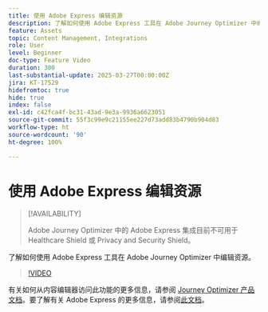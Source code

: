 ```yaml
---
title: 使用 Adobe Express 编辑资源
description: 了解如何使用 Adobe Express 工具在 Adobe Journey Optimizer 中编辑资源。
feature: Assets
topic: Content Management, Integrations
role: User
level: Beginner
doc-type: Feature Video
duration: 300
last-substantial-update: 2025-03-27T00:00:00Z
jira: KT-17529
hidefromtoc: true
hide: true
index: false
exl-id: c42fca4f-bc31-43ad-9e3a-9936a6623051
source-git-commit: 55f3c99e9c21155ee227d73add83b4790b904d83
workflow-type: ht
source-wordcount: '90'
ht-degree: 100%

---
```


# 使用 Adobe Express 编辑资源

>[!AVAILABILITY]
>
>Adobe Journey Optimizer 中的 Adobe Express 集成目前不可用于 Healthcare Shield 或 Privacy and Security Shield。

了解如何使用 Adobe Express 工具在 Adobe Journey Optimizer 中编辑资源。

>[!VIDEO](https://video.tv.adobe.com/v/3455523/?learn=on&enablevpops)

有关如何从内容编辑器访问此功能的更多信息，请参阅 [Journey Optimizer 产品文档](https://experienceleague.adobe.com/zh-hans/docs/journey-optimizer/using/assets-images/express)。要了解有关 Adobe Express 的更多信息，请参阅[此文档](https://helpx.adobe.com/cn/express/user-guide.html)。
